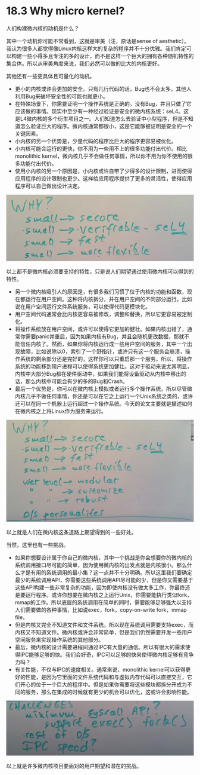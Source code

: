 # 18.3 Why micro kernel?

人们构建微内核的动机是什么？

其中一个动机你可能不常看到，这就是审美（注，原话是sense of aesthetic）。我认为很多人都觉得像Linux内核这样大的复杂的程序并不十分优雅。我们肯定可以构建一些小得多且专注的多的设计，而不是这样一个巨大的拥有各种随机特性的集合体。所以从审美角度来说，我们必然可以做的比大的内核更好。

其他还有一些更具体且可量化的动机。

* 更小的内核或许会更加的安全。只有几行代码的话，Bug也不会太多，其他人利用Bug来破坏安全性的可能也就更小。
* 在特殊场景下，你需要证明一个操作系统是正确的，没有Bug，并且只做了它应该做的事情。现实中至少有一种经过验证是安全的微内核系统：seL4。这是L4微内核的多个衍生项目之一。人们知道怎么去验证中小型程序，但是不知道怎么验证巨大的程序。微内核通常都很小，这是它能够被证明是安全的一个关键因素。
* 小内核的另一个优势是，少量代码的程序比巨大的程序更容易被优化。
* 小内核可能会运行的更快，你不用为一些用不上的很多功能付出代价。相比monolithic kernel，微内核几乎不会做任何事情，所以你不用为你不使用的很多功能付出代价。
* 使用小内核的另一个原因是，小内核或许自带了少得多的设计限制，进而使得应用程序的设计限制也更少。这样给应用程序提供了更多的灵活性，使得应用程序可以自己做出设计决定。

![](../.gitbook/assets/image%20%28839%29.png)

以上都不是微内核必须要支持的特性，只是说人们期望通过使用微内核可以得到的特性。

* 另一个微内核吸引人的原因是，有很多我们习惯了位于内核的功能和函数，现在都运行在用户空间。这种将内核拆分，并在用户空间的不同部分运行，比如说在用户空间运行文件系统服务，可以使得代码更模块化。
* 用户空间代码通常会比内核更容易被修改，调整和替换，所以它更容易被定制化。
* 将操作系统放在用户空间，或许可以使得它更加的健壮。如果内核出错了，通常你需要panic并重启，因为如果内核有Bug，并且会随机更改数据，那就不能信任内核了。然而，如果你将内核运行成一些用户空间的服务，其中一个出现故障，比如说除以0，索引了一个野指针，或许只有这一个服务会崩溃，操作系统的剩余部分还是完好的，这样你可以只重启那一个服务。所以，将操作系统的功能移到用户进程可以使得系统更加健壮。这对于驱动来说尤其明显，内核中大部分Bug都在硬件驱动中，如果我们能将设备驱动从内核中移出的话，那么内核中可能会有少的多的Bug和Crash。
* 最后一个优势是，你可以在微内核上模拟或者运行多个操作系统。所以尽管微内核几乎不做任何事情，你还是可以在它之上运行一个Unix系统之类的，或许还可以在同一个机器上运行超过一个操作系统。今天的论文主要就是描述如何在微内核之上将Linux作为服务来运行。

![](../.gitbook/assets/image%20%28816%29.png)

以上就是人们在微内核这条道路上期望得到的一些好处。

当然，这里也有一些挑战。

* 如果你想要设计属于你自己的微内核，其中一个挑战是你会想要你的微内核的系统调用接口尽可能的简单，因为使用微内核的出发点就是内核很小。那么什么才是有用的系统调用的最小集？这一点并不十分明确。所以这里我们要确定最少的系统调用API，你需要这些系统调用API尽可能的少，但是你又需要基于这些API构建一些非常复杂的功能，因为即使内核没有做太多工作，你最终还是要运行程序。或许你想要在微内核之上运行Unix，你需要能执行类似fork，mmap的工作。所以底层的系统调用在简单的同时，需要能够足够强大以支持人们需要做的各种事情，比如说exec，fork，copy-on-write fork，mmap file。
* 但是内核又完全不知道文件和文件系统。所以现在系统调用需要支持exec，而内核又不知道文件。微内核或许会非常简单，但是我们仍然需要开发一些用户空间服务来实现操作系统的其他部分。
* 最后，微内核的设计需要进程间通过IPC有大量的通信。所以有很大的需求使得IPC能够足够的快。我们会好奇，IPC可以足够的快来使得微内核足够有竞争力吗？
* 有关性能，不仅与IPC的速度相关。通常来说，monolithic kernel可以获得更好的性能，是因为它里面的文件系统代码和与虚拟内存代码可以直接交互，它们开心的位于一个巨大的程序中。但是如果你需要将这些模块都拆分开成为不同的服务，那么在集成的时候就有更少的机会可以优化，这或许会影响性能。

![](../.gitbook/assets/image%20%28831%29.png)

以上就是许多微内核项目要面对的用户期望和潜在的挑战。

